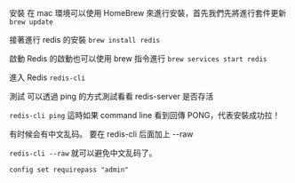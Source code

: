 安裝
在 mac 環境可以使用 HomeBrew 來進行安裝，首先我們先將進行套件更新
`brew update`

接著進行 redis 的安裝
`brew install redis`

啟動
Redis 的啟動也可以使用 brew 指令進行
`brew services start redis`

進入 Redis
`redis-cli`

測試
可以透過 ping 的方式測試看看 redis-server 是否存活

`redis-cli ping`
這時如果 command line 看到回傳 PONG，代表安裝成功拉！

有时候会有中文乱码。
要在 redis-cli 后面加上 --raw

`redis-cli --raw`
就可以避免中文乱码了。

`config set requirepass "admin"`